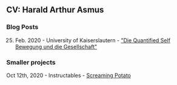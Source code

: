 ## CV: Harald Arthur Asmus

### Blog Posts
25. Feb. 2020 - University of Kaiserslautern - ["Die Quantified Self Bewegung und die Gesellschaft"](blog/quantified-self-and-society.md)

### Smaller projects
Oct 12th, 2020 - Instructables - [Screaming Potato](https://www.instructables.com/Potato-Soul-Bring-Any-Potato-to-Life-With-This-Sim/)
